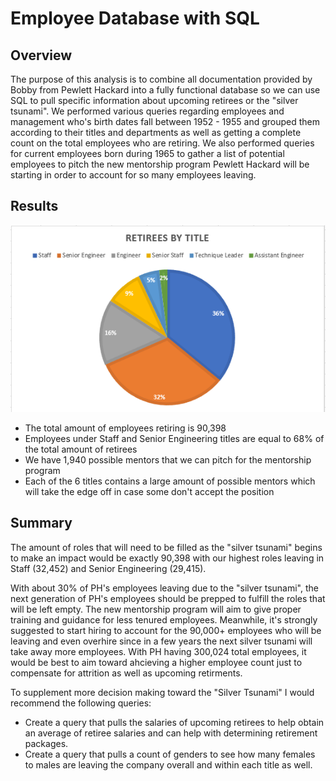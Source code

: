 # Employee Database with SQL

## Overview

The purpose of this analysis is to combine all documentation provided by Bobby from Pewlett Hackard into a fully functional database so we can use SQL to pull specific information about upcoming retirees or the "silver tsunami". We performed various queries regarding employees and management who's birth dates fall between 1952 - 1955 and grouped them according to their titles and departments as well as getting a complete count on the total employees who are retiring. We also performed queries for current employees born during 1965 to gather a list of potential employees to pitch the new mentorship program Pewlett Hackard will be starting in order to account for so many employees leaving.

## Results

![Retiring_titles_chart.PNG](Retiring_titles_chart.PNG)

- The total amount of employees retiring is 90,398
- Employees under Staff and Senior Engineering titles are equal to 68% of the total amount of retirees
- We have 1,940 possible mentors that we can pitch for the mentorship program
- Each of the 6 titles contains a large amount of possible mentors which will take the edge off in case some don't accept the position

## Summary

The amount of roles that will need to be filled as the "silver tsunami" begins to make an impact would be exactly 90,398 with our highest roles leaving in Staff (32,452) and Senior Engineering (29,415).	

With about 30% of PH's employees leaving due to the "silver tsunami", the next generation of PH's employees should be prepped to fulfill the roles that will be left empty. The new mentorship program will aim to give proper training and guidance for less tenured employees. Meanwhile, it's strongly suggested to start hiring to account for the 90,000+ employees who will be leaving and even overhire since in a few years the next silver tsunami will take away more employees. With PH having 300,024 total employees, it would be best to aim toward ahcieving a higher employee count just to compensate for attrition as well as upcoming retirments.

To supplement more decision making toward the "Silver Tsunami" I would recommend the following queries:
- Create a query that pulls the salaries of upcoming retirees to help obtain an average of retiree salaries and can help with determining retirement packages.
- Create a query that pulls a count of genders to see how many females to males are leaving the company overall and within each title as well.
